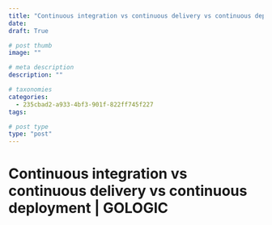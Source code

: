 ```yaml
---
title: "Continuous integration vs continuous delivery vs continuous deployment | GOLOGIC"
date: 
draft: True

# post thumb
image: ""

# meta description
description: ""

# taxonomies
categories:
  - 235cbad2-a933-4bf3-901f-822ff745f227
tags:

# post type
type: "post"
---
```


# Continuous integration vs continuous delivery vs continuous deployment | GOLOGIC